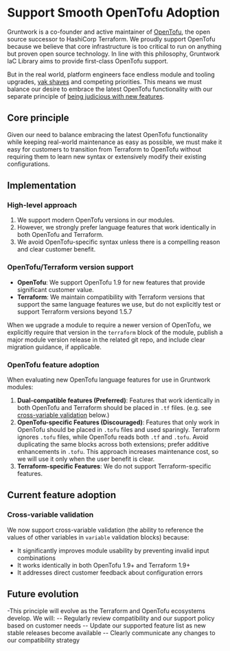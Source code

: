 # Support Smooth OpenTofu Adoption

Gruntwork is a co-founder and active maintainer of [OpenTofu](https://opentofu.org/), the open source successor to HashiCorp Terraform. We proudly support OpenTofu because we believe that core infrastructure is too critical to run on anything but proven open source technology. In line with this philosophy, Gruntwork IaC Library aims to provide first-class OpenTofu support.

 But in the real world, platform engineers face endless module and tooling upgrades, [yak shaves](https://softwareengineering.stackexchange.com/a/388236) and competing priorities. This means we must balance our desire to embrace the latest OpenTofu functionality with our separate principle of [being judicious with new features](be-judicious-with-new-features.md).
 
## Core principle

Given our need to balance embracing the latest OpenTofu functionality while keeping real-world maintenance as easy as possible, we must make it easy for customers to transition from Terraform to OpenTofu without requiring them to learn new syntax or extensively modify their existing configurations.

## Implementation

### High-level approach

1. We support modern OpenTofu versions in our modules.
1. However, we strongly prefer language features that work identically in both OpenTofu and Terraform.
1. We avoid OpenTofu-specific syntax unless there is a compelling reason and clear customer benefit.

### OpenTofu/Terraform version support

- **OpenTofu**: We support OpenTofu 1.9 for new features that provide significant customer value.
- **Terraform**: We maintain compatibility with Terraform versions that support the same language features we use, but do not explicitly test or support Terraform versions beyond 1.5.7

When we upgrade a module to require a newer version of OpenTofu, we explicitly require that version in the `terraform` block of the module, publish a major module version release in the related git repo, and include clear migration guidance, if applicable.

### OpenTofu feature adoption

When evaluating new OpenTofu language features for use in Gruntwork modules:

1. **Dual-compatible features (Preferred)**: Features that work identically in both OpenTofu and Terraform should be placed in `.tf` files. (e.g. see [cross-variable validation](#cross-variable-validation) below.)
2. **OpenTofu-specific Features (Discouraged)**: Features that only work in OpenTofu should be placed in `.tofu` files and used sparingly. Terraform ignores `.tofu` files, while OpenTofu reads both `.tf` and `.tofu`. Avoid duplicating the same blocks across both extensions; prefer additive enhancements in `.tofu`. This approach increases maintenance cost, so we will use it only when the user benefit is clear.
3. **Terraform-specific Features**: We do not support Terraform-specific features.

## Current feature adoption

### Cross-variable validation

We now support cross-variable validation (the ability to reference the values of other variables in `variable` validation blocks) because:
- It significantly improves module usability by preventing invalid input combinations
- It works identically in both OpenTofu 1.9+ and Terraform 1.9+
- It addresses direct customer feedback about configuration errors

## Future evolution

-This principle will evolve as the Terraform and OpenTofu ecosystems develop. We will:
-- Regularly review compatibility and our support policy based on customer needs
-- Update our supported feature list as new stable releases become available
-- Clearly communicate any changes to our compatibility strategy